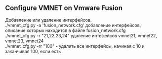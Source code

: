 ## Configure VMNET on Vmware Fusion
Добавление или удаление  интерфейсов.<br>
./vmnet_cfg.py -a 'fusion_network.cfg'  добавление интерфейсов, описание которых находится в файле fusion_network.cfg<br>
./vmnet_cfg.py -r "21,22,23,24" удаление интефейсов vmnet21, vmnet22, vmnet23, vmnet24 <br>
./vmnet_cfg.py -rr "100" - удалить все интерфейсы, начиная с 10 и заканчивая 100, если есть<br>

